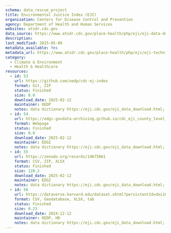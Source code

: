 ```yaml
---
schema: data_rescue_project 
title: Environmental Justice Index (EJI)
organization: Centers for Disease Control and Prevention
agency: Department of Health and Human Services
websites: atsdr.cdc.gov
data_source: https://www.atsdr.cdc.gov/place-health/php/eji/eji-data-download.html
description: 
last_modified: 2025-05-09
metadata_available: Yes
metadata_url: https://www.atsdr.cdc.gov/place-health/php/eji/eji-technical-documentation.html
category:
  - Climate & Environment 
  - Health & Healthcare 
resources:
  - id: 53
    url: https://github.com/oedp/cdc-ej-index
    format: Git, ZIP
    status: Finished
    size: 0.0
    download_date: 2025-02-12
    maintainer: OEDP
    notes: data dictionary https://eji.cdc.gov/eji_data_download.html; - map https://onemap.cdc.gov/portal/apps/sites/#/eji-explorer
  - id: 54
    url: https://edgi-govdata-archiving.github.io/cdc_eji_county_level_reports/
    format: Webpage
    status: Finished
    size: 0.0
    download_date: 2025-02-12
    maintainer: EDGI
    notes: data dictionary https://eji.cdc.gov/eji_data_download.html; - map https://onemap.cdc.gov/portal/apps/sites/#/eji-explorer
  - id: 55
    url: https://zenodo.org/records/14675861
    format: CSV, ZIP, XLSX
    status: Finished
    size: 120.2
    download_date: 2025-02-12
    maintainer: EDGI
    notes: data dictionary https://eji.cdc.gov/eji_data_download.html; - map https://onemap.cdc.gov/portal/apps/sites/#/eji-explorer
  - id: 56
    url: https://dataverse.harvard.edu/dataset.xhtml?persistentId=doi10.7910/DVN/ZVKXVQ
    format: CSV, Geodatabase, XLSX, tab
    status: Finished
    size: 0.23
    download_date: 2024-12-12
    maintainer: OEDP, HD
    notes: data dictionary https://eji.cdc.gov/eji_data_download.html; - map https://onemap.cdc.gov/portal/apps/sites/#/eji-explorer
---
```


